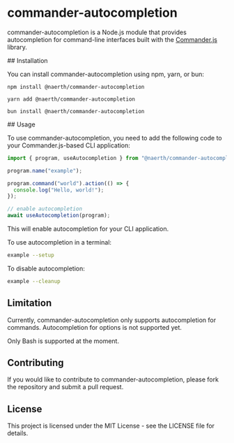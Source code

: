 # commander-autocompletion

commander-autocompletion is a Node.js module that provides autocompletion for command-line interfaces built with the [Commander.js](https://github.com/tj/commander.js) library.

## Installation

You can install commander-autocompletion using npm, yarn, or bun:

```
npm install @naerth/commander-autocompletion
```

```
yarn add @naerth/commander-autocompletion
```

```
bun install @naerth/commander-autocompletion
```
## Usage

To use commander-autocompletion, you need to add the following code to your Commander.js-based CLI application:

```javascript
import { program, useAutocompletion } from "@naerth/commander-autocompletion";

program.name("example");

program.command("world").action(() => {
  console.log("Hello, world!");
});

// enable autocompletion
await useAutocompletion(program);
```
This will enable autocompletion for your CLI application.

To use autocompletion in a terminal:

```bash
example --setup
```

To disable autocompletion:

```bash
example --cleanup
```
## Limitation

Currently, commander-autocompletion only supports autocompletion for commands.
Autocompletion for options is not supported yet.

Only Bash is supported at the moment.

## Contributing
If you would like to contribute to commander-autocompletion, please fork the repository and submit a pull request.

## License
This project is licensed under the MIT License - see the LICENSE file for details.